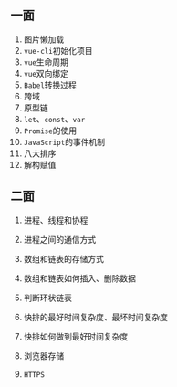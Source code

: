 ## 一面

1. 图片懒加载
2. `vue-cli`初始化项目
3. `vue`生命周期
4. `vue`双向绑定
5. `Babel`转换过程
6. 跨域
7. 原型链
8. `let`、`const`、`var`
9. `Promise`的使用
10. `JavaScript`的事件机制
11. 八大排序
12. 解构赋值

## 二面

1. 进程、线程和协程

2. 进程之间的通信方式

3. 数组和链表的存储方式

4. 数组和链表如何插入、删除数据

5. 判断环状链表

6. 快排的最好时间复杂度、最坏时间复杂度

7. 快排如何做到最好时间复杂度

8. 浏览器存储

9. `HTTPS`

   
